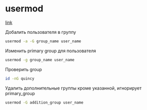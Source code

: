 # usermod
[link](https://www.freecodecamp.org/news/linux-user-groups-explained-how-to-add-a-new-group-a-new-group-member-and-change-groups/#:~:text=A%20user's%20primary%20group%20is,other%20than%20the%20primary%20group.)
  
Добалить пользователя в группу
```sh
usermod -a -G group_name user_name
```

Изменить primary group для пользователя
```sh
usermod -g group_name user_name
```

Проверить group
```sh
id -nG quincy
```

Удалить дополнительные группы кроме указанной, игнорирует primary_group
```sh
usermod -G addition_group user_name
```
